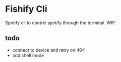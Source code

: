 # Fishify Cli

Spotify cli to control spotify through the terminal. WIP.

## todo
- connect to device and retry on 404
- add shell mode
